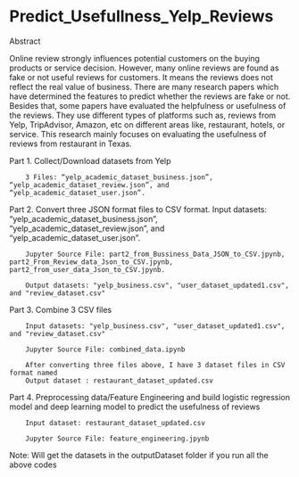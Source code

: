 # Predict_Usefullness_Yelp_Reviews

Abstract


Online review strongly influences potential customers on the buying products or service decision. However, many online reviews are found as fake or not useful reviews for customers. It means the reviews does not reflect the real value of business. There are many research papers which have determined the features to predict whether the reviews are fake or not. Besides that, some papers have evaluated the helpfulness or usefulness of the reviews. They use different types of platforms such as, reviews from Yelp, TripAdvisor, Amazon, etc on different areas like, restaurant, hotels, or service. This research mainly focuses on evaluating the usefulness of reviews from restaurant in Texas. 



Part 1.	Collect/Download datasets from Yelp

		3 Files: “yelp_academic_dataset_business.json”, “yelp_academic_dataset_review.json”, and “yelp_academic_dataset_user.json”.

Part 2.	Convert three JSON format files to CSV format. 
		Input datasets: “yelp_academic_dataset_business.json”, “yelp_academic_dataset_review.json”, and “yelp_academic_dataset_user.json”.

		Jupyter Source File: part2_from_Bussiness_Data_JSON_to_CSV.jpynb, part2_From_Review_data_Json_to_CSV.jpynb, part2_from_user_data_Json_to_CSV.jpynb.

		Output datasets: "yelp_business.csv", "user_dataset_updated1.csv", and "review_dataset.csv"
Part 3.	Combine 3 CSV files

		Input datasets: "yelp_business.csv", "user_dataset_updated1.csv", and "review_dataset.csv"

		Jupyter Source File: combined_data.ipynb

		After converting three files above, I have 3 dataset files in CSV format named 
		Output dataset : restaurant_dataset_updated.csv


Part 4.	Preprocessing data/Feature Engineering and build logistic regression model and deep learning model to predict the usefulness of reviews

		Input dataset: restaurant_dataset_updated.csv
		
		Jupyter Source File: feature_engineering.jpynb


Note: Will get the datasets in the outputDataset folder if you run all the above codes
